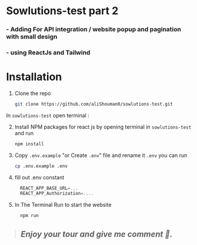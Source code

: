 # Sowlutions-test part 2

### - Adding For API integration / website popup and pagination with small design

### - using ReactJs and Tailwind

# Installation

1. Clone the repo
   ```sh
   git clone https://github.com/aliShouman0/sowlutions-test.git
   ```

In `sowlutions-test` open terminal :

2. Install NPM packages for react js by opening terminal in `sowlutions-test` and run

   ```sh
   npm install
   ```
3. Copy `.env.example` "or Create `.env`" file and rename it `.env` you can run

   ```sh
   cp .env.example .env
   ```
4. fill out .env constant

   ````js
     REACT_APP_BASE_URL=...
     REACT_APP_Authorization=....
    ````
5. In The Terminal Run to start the website
   ```sh
     npm run
   ````

>  ## _Enjoy your tour and give me comment 🎉._
